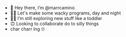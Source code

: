 - 👋 Hey there, I’m @marrcamino
- 💪🏽 Let's make some wacky programs, day and night
- 👶🏽 I’m still exploring new stuff like a toddler
- 🙃 Looking to collaborate do to silly things
- char charr lng 🙄

